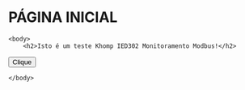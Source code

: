<html>
    
   <head>
      <h1>PÁGINA INICIAL</h1>
   </head>

    <body>
        <h2>Isto é um teste Khomp IED302 Monitoramento Modbus!</h2> 

  <button onclick="myFunction()">Clique</button>

<script>
function myFunction() {
  alert("Você clicou no botão!");
}
</script>

<script type="application/json" id="js">
const dbParam = JSON.stringify({table:"customers",limit:20});
const xmlhttp = new XMLHttpRequest();
xmlhttp.onload = function() {
  const myObj = JSON.parse(this.responseText);
  let text = "<table border='1'>"
  for (let x in myObj) {
    text += "<tr><td>" + myObj[x].name + "</td></tr>";
  }
  text += "</table>"    
  document.getElementById("demo").innerHTML = text;
}
xmlhttp.open("POST", "json_demo_html_table.php");
xmlhttp.setRequestHeader("Content-type", "application/x-www-form-urlencoded");
xmlhttp.send("x=" + dbParam);
</script>
        
    </body>

</html>
